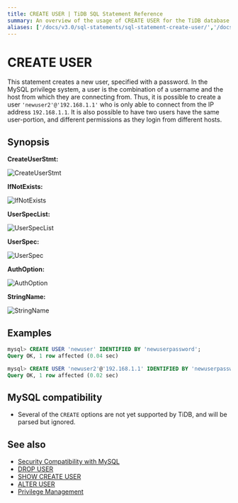 ```yaml
---
title: CREATE USER | TiDB SQL Statement Reference
summary: An overview of the usage of CREATE USER for the TiDB database.
aliases: ['/docs/v3.0/sql-statements/sql-statement-create-user/','/docs/v3.0/reference/sql/statements/create-user/']
---
```


# CREATE USER

This statement creates a new user, specified with a password. In the MySQL privilege system, a user is the combination of a username and the host from which they are connecting from. Thus, it is possible to create a user `'newuser2'@'192.168.1.1'` who is only able to connect from the IP address `192.168.1.1`. It is also possible to have two users have the same user-portion, and different permissions as they login from different hosts.

## Synopsis

**CreateUserStmt:**

![CreateUserStmt](https://docs-download.pingcap.com/media/images/docs/sqlgram/CreateUserStmt.png)

**IfNotExists:**

![IfNotExists](https://docs-download.pingcap.com/media/images/docs/sqlgram/IfNotExists.png)

**UserSpecList:**

![UserSpecList](https://docs-download.pingcap.com/media/images/docs/sqlgram/UserSpecList.png)

**UserSpec:**

![UserSpec](https://docs-download.pingcap.com/media/images/docs/sqlgram/UserSpec.png)

**AuthOption:**

![AuthOption](https://docs-download.pingcap.com/media/images/docs/sqlgram/AuthOption.png)

**StringName:**

![StringName](https://docs-download.pingcap.com/media/images/docs/sqlgram/StringName.png)

## Examples

```sql
mysql> CREATE USER 'newuser' IDENTIFIED BY 'newuserpassword';
Query OK, 1 row affected (0.04 sec)

mysql> CREATE USER 'newuser2'@'192.168.1.1' IDENTIFIED BY 'newuserpassword';
Query OK, 1 row affected (0.02 sec)
```

## MySQL compatibility

* Several of the `CREATE` options are not yet supported by TiDB, and will be parsed but ignored.

## See also

* [Security Compatibility with MySQL](/security-compatibility-with-mysql.md)
* [DROP USER](/sql-statements/sql-statement-drop-user.md)
* [SHOW CREATE USER](/sql-statements/sql-statement-show-create-user.md)
* [ALTER USER](/sql-statements/sql-statement-alter-user.md)
* [Privilege Management](/privilege-management.md)
